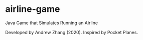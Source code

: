 # airline-game
Java Game that Simulates Running an Airline

Developed by Andrew Zhang (2020). Inspired by Pocket Planes. 
